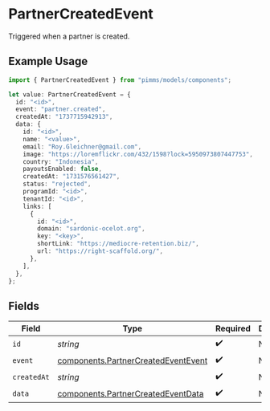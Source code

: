 # PartnerCreatedEvent

Triggered when a partner is created.

## Example Usage

```typescript
import { PartnerCreatedEvent } from "pimms/models/components";

let value: PartnerCreatedEvent = {
  id: "<id>",
  event: "partner.created",
  createdAt: "1737715942913",
  data: {
    id: "<id>",
    name: "<value>",
    email: "Roy.Gleichner@gmail.com",
    image: "https://loremflickr.com/432/1598?lock=5950973807447753",
    country: "Indonesia",
    payoutsEnabled: false,
    createdAt: "1731576561427",
    status: "rejected",
    programId: "<id>",
    tenantId: "<id>",
    links: [
      {
        id: "<id>",
        domain: "sardonic-ocelot.org",
        key: "<key>",
        shortLink: "https://mediocre-retention.biz/",
        url: "https://right-scaffold.org/",
      },
    ],
  },
};
```

## Fields

| Field                                                                                      | Type                                                                                       | Required                                                                                   | Description                                                                                |
| ------------------------------------------------------------------------------------------ | ------------------------------------------------------------------------------------------ | ------------------------------------------------------------------------------------------ | ------------------------------------------------------------------------------------------ |
| `id`                                                                                       | *string*                                                                                   | :heavy_check_mark:                                                                         | N/A                                                                                        |
| `event`                                                                                    | [components.PartnerCreatedEventEvent](../../models/components/partnercreatedeventevent.md) | :heavy_check_mark:                                                                         | N/A                                                                                        |
| `createdAt`                                                                                | *string*                                                                                   | :heavy_check_mark:                                                                         | N/A                                                                                        |
| `data`                                                                                     | [components.PartnerCreatedEventData](../../models/components/partnercreatedeventdata.md)   | :heavy_check_mark:                                                                         | N/A                                                                                        |